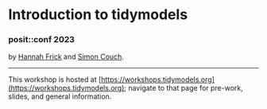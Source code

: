 Introduction to tidymodels
================

### posit::conf 2023

by [Hannah Frick](https://www.frick.ws/) and [Simon Couch](https://www.simonpcouch.com/).

-----

This workshop is hosted at [https://workshops.tidymodels.org](https://workshops.tidymodels.org); navigate to that page for pre-work, slides, and general information.
